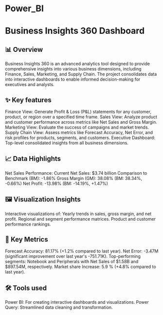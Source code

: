 # Power_BI
# Business Insights 360 Dashboard
## 📊 Overview
Business Insights 360 is an advanced analytics tool designed to provide comprehensive insights into various business dimensions, including Finance, Sales, Marketing, and Supply Chain. The project consolidates data into interactive dashboards to enable informed decision-making for executives and analysts.

## ✨ Key features
Finance View: Generate Profit & Loss (P&L) statements for any customer, product, or region over a specified time frame.
Sales View: Analyze product and customer performance across metrics like Net Sales and Gross Margin.
Marketing View: Evaluate the success of campaigns and market trends.
Supply Chain View: Assess metrics like Forecast Accuracy, Net Error, and risk profiles for products, segments, and customers.
Executive Dashboard: Top-level consolidated insights from all business dimensions.

## 📈 Data Highlights
Net Sales Performance:
   Current Net Sales: $3.74 billion
   Comparison to Benchmark (BM): -1.86%
Gross Margin (GM): 38.08% (BM: 38.34%, -0.66%)
Net Profit: -13.98% (BM: -14.19%, +1.47%)

## 🖼️ Visualization Insights
Interactive visualizations of:
Yearly trends in sales, gross margin, and net profit.
Regional and segment performance matrices.
Product and customer performance rankings.

## 📌 Key Metrics
Forecast Accuracy: 81.17% (+1.2% compared to last year).
Net Error: -3.47M (significant improvement over last year's -751.71K).
Top-performing segments: Notebook and Peripherals with Net Sales of $1.58B and $897.54M, respectively.
Market share Increase: 5.9 % (+4.8% compared to last year).

## 🛠️ Tools used
Power BI: For creating interactive dashboards and visualizations.
Power Query: Streamlined data cleaning and transformation.
